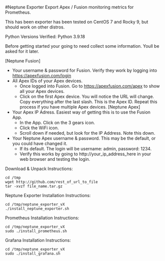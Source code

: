 #Neptune Exporter
Export Apex / Fusion monitoring metrics for Prometheus.

This has been exporter has been tested on CentOS 7 and Rocky 9, but should work on other distros.<br>

Python Versions Verified: Python 3.9.18

Before getting started your going to need collect some information. Youll be asked for it later.

[Neptune Fusion]
 - Your username & password for Fusion. Verify they work by logging into https://apexfusion.com/login
 - All Apex IDs of your Apex devices.
    - Once logged into Fusion. Go to https://apexfusion.com/apex to show all your Apex devices.
    - Click on the first Apex device. You will notice the URL will change. Copy everything after the last slash. This is the Apex ID. Repeat this process if you have multiple Apex devices.
[Neptune Apex]
 - Your Apex IP Adress. Easiest way of getting this is to use the Fusion App.
    - In the App. Click on the 3 gears icon.
    - Click the WiFi icon.
    - Scroll down if needed, but look for the IP Address. Note this down.
 - Your Neptune Apex username & password. This may be the default, or you could have changed it.
    - If its default. The login will be username: admin, password: 1234.
    - Verify this works by going to http://your_ip_address_here in your web browser and testing the login.

Download & Unpack Instructions:
```
cd /tmp
wget http://github.com/rest_of_url_to_file
tar -xvzf file_name.tar.gz
```

Neptune Exporter Installation Instructions:
```
cd /tmp/neptune_exporter_vX
./install_neptune_exporter.sh
```

Prometheus Installation Instructions:
```
cd /tmp/neptune_exporter_vX
sudo ./install_prometheus.sh
```

Grafana Installation Instructions:
```
cd /tmp/neptune_exporter_vX
sudo ./install_grafana.sh
```
